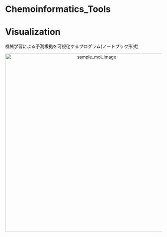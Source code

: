 # Chemoinformatics_Tools

# Visualization
機械学習による予測根拠を可視化するプログラム(ノートブック形式)
<center><img width="573" alt="sample_mol_image" src="https://user-images.githubusercontent.com/39366279/107952061-99dfc780-6fdc-11eb-9240-248b68ad8d2e.png"></center>
